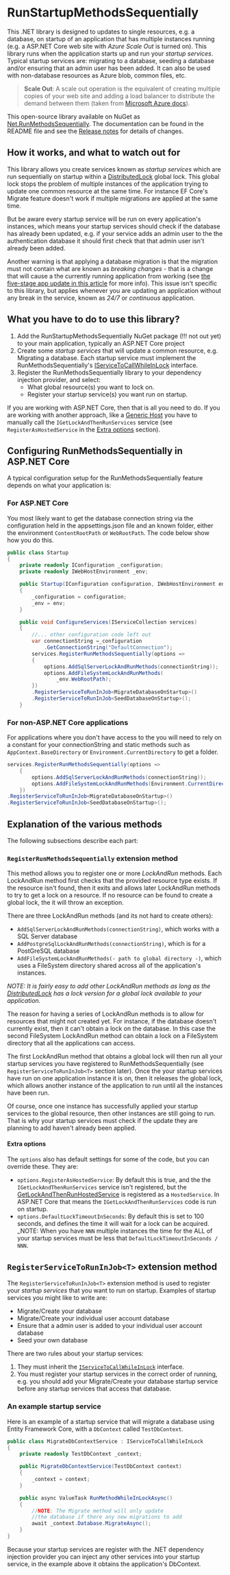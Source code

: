 # RunStartupMethodsSequentially

This .NET library is designed to updates to single resources, e.g. a database, on startup of an application that has multiple instances running (e.g. a ASP.NET Core web site with _Azure Scale Out_ is turned on). This library runs when the application starts up and run your _startup services_. Typical startup services are: migrating to a database, seeding a database and/or ensuring that an admin user has been added. It can also be used with non-database resources as Azure blob, common files, etc.

> **Scale Out**: A scale out operation is the equivalent of creating multiple copies of your web site and adding a load balancer to distribute the demand  between them (taken from [Microsoft Azure docs](https://azure.microsoft.com/en-gb/blog/scaling-up-and-scaling-out-in-windows-azure-web-sites/)).

This open-source library available on NuGet as [Net.RunMethodsSequentially](https://www.nuget.org/packages/Net.RunMethodsSequentially). The documentation can be found in the README file and see the [Release notes](https://github.com/JonPSmith/RunStartupMethodsSequentially/blob/main/ReleaseNotes.md) for details of changes.

## How it works, and what to watch out for

This library allows you create services known as _startup services_ which are run sequentially on startup within a [DistributedLock](https://github.com/madelson/DistributedLock) global lock. This global lock stops the problem of multiple instances of the application trying to update one common resource at the same time. For instance  EF Core's Migrate feature doesn't work if multiple migrations are applied at the same time.

But be aware every startup service will be run on every application's instances, which means your startup services should check if the database has already been updated, e.g. if your service adds an admin user to the the authentication database it should first check that that admin user isn't already been added.

Another warning is that applying a database migration is that the migration must not contain what are known as _breaking changes_ - that is a change that will cause a the currently running application from working (see [the five-stage app update in this article](https://www.thereformedprogrammer.net/handling-entity-framework-core-database-migrations-in-production-part-2/) for more info). This issue isn't specific to this library, but applies whenever you are updating an application without any break in the service, known as _24/7_ or _continuous_ application.

## What you have to do to use this library?

1. Add the RunStartupMethodsSequentially NuGet package (!!! not out yet) to your main application, typically an ASP.NET Core project
2. Create some _startup services_ that will update a common resource, e.g. Migrating a database. Each startup service must implement the RunMethodsSequentially's [IServiceToCallWhileInLock](https://github.com/JonPSmith/RunStartupMethodsSequentially/blob/main/RunMethodsSequentially/IServiceToCallWhileInLock.cs) interface.
3. Register the RunMethodsSequentially library to your dependency injection provider, and select:
   - What global resource(s) you want to lock on.
   - Register your startup service(s) you want run on startup.

If you are working with ASP.NET Core, then that is all you need to do. If you are working with another approach, like a [Generic Host](https://docs.microsoft.com/en-us/aspnet/core/fundamentals/host/generic-host) you have to manually call the `IGetLockAndThenRunServices` service (see `RegisterAsHostedService` in the [Extra options](https://github.com/JonPSmith/RunStartupMethodsSequentially#extra-options) section).

## Configuring RunMethodsSequentially in ASP.NET Core

A typical configuration setup for the RunMethodsSequentially feature depends on what your application is:

### For ASP.NET Core

You most likely want to get the database connection string via the configuration held in the appsettings.json file and an known folder, either the environment `ContentRootPath` or `WebRootPath`. The code below show how you do this.

```c#
public class Startup
{
    private readonly IConfiguration _configuration;
    private readonly IWebHostEnvironment _env;

    public Startup(IConfiguration configuration, IWebHostEnvironment env)
    {
        _configuration = configuration;
        _env = env;
    }

    public void ConfigureServices(IServiceCollection services)
    {
        //... other configuration code left out
        var connectionString =_configuration
            .GetConnectionString("DefaultConnection");
        services.RegisterRunMethodsSequentially(options =>
        {
            options.AddSqlServerLockAndRunMethods(connectionString));
            options.AddFileSystemLockAndRunMethods(
                _env.WebRootPath);
        })
        .RegisterServiceToRunInJob<MigrateDatabaseOnStartup>()
        .RegisterServiceToRunInJob<SeedDatabaseOnStartup>();
    }
```

### For non-ASP.NET Core applications

For applications where you don't have access to the  you will need to rely on a constant for your connectionString and static methods such as `AppContext.BaseDirectory` or `Environment.CurrentDirectory` to get a folder.

```c#
services.RegisterRunMethodsSequentially(options =>
    {
        options.AddSqlServerLockAndRunMethods(connectionString));
        options.AddFileSystemLockAndRunMethods(Environment.CurrentDirectory);
    })
.RegisterServiceToRunInJob<MigrateDatabaseOnStartup>()
.RegisterServiceToRunInJob<SeedDatabaseOnStartup>();
```

## Explanation of the various methods

The following subsections describe each part:

### `RegisterRunMethodsSequentially` extension method

This method allows you to register one or more _LockAndRun_ methods. Each LockAndRun method first checks that the provided resource type exists. If the resource isn't found, then it exits and allows later LockAndRun methods to try to get a lock on a resource. If no resource can be found to create a global lock, the it will throw an exception.

There are three LockAndRun methods (and its not hard to create others):

- `AddSqlServerLockAndRunMethods(connectionString)`, which works with a SQL Server database
- `AddPostgreSqlLockAndRunMethods(connectionString)`, which is for a PostGreSQL database
- `AddFileSystemLockAndRunMethods(- path to global directory -)`, which uses a FileSystem directory shared across all of the application's instances.

_NOTE: It is fairly easy to add other LockAndRun methods as long as the [DistributedLock](https://github.com/madelson/DistributedLock) has a lock version for a global lock available to your application._

The reason for having a series of LockAndRun methods is to allow for resources that might not created yet. For instance, if the database doesn't currently exist, then it can't obtain a lock on the database. In this case the second FileSystem LockAndRun method can obtain a lock on a FileSystem directory that all the applications can access. 

The first LockAndRun method that obtains a global lock will then run all your startup services you have registered to RunMethodsSequentially (see `RegisterServiceToRunInJob<T>` section later). Once the your startup services have run on one application instance it is on, then it releases the global lock, which allows another instance of the application to run until all the instances have been run.

Of course, once one instance has successfully applied your startup services to the global resource, then other instances are still going to run. That is why your startup services must check if the update they are planning to add haven't already been applied.

#### Extra options

The `options` also has default settings for some of the code, but you can override these. They are:

- `options.RegisterAsHostedService`: By default this is true, and the the `IGetLockAndThenRunServices` service isn't registered, but the [GetLockAndThenRunHostedService](https://github.com/JonPSmith/RunStartupMethodsSequentially/blob/main/RunMethodsSequentially/LockAndRunCode/GetLockAndThenRunHostedService.cs) is registered as a `HostedService`. In ASP.NET Core that means the `IGetLockAndThenRunServices` code is run on startup.
- `options.DefaultLockTimeoutInSeconds`: By default this is set to 100 seconds, and defines the time it will wait for a lock can be acquired. _NOTE: When you have `NNN` multiple instances the time for the ALL of your startup services must be less that `DefaultLockTimeoutInSeconds / NNN`.

## `RegisterServiceToRunInJob<T>` extension method

The `RegisterServiceToRunInJob<T>` extension method is used to register your _startup services_ that you want to run on startup. Examples of startup services you might like to write are:

- Migrate/Create your database
- Migrate/Create your individual user account database
- Ensure that a admin user is added to your individual user account database
- Seed your own database

There are two rules about your startup services:

1. They must inherit the [`IServiceToCallWhileInLock`](https://github.com/JonPSmith/RunStartupMethodsSequentially/blob/main/RunMethodsSequentially/IServiceToCallWhileInLock.cs) interface.
2. You must register your startup services in the correct order of running, e.g. you should add your Migrate/Create your database startup service before any startup services that access that database.

### An example startup service

Here is an example of a startup service that will migrate a database using Entity Framework Core, with a `DbContext` called `TestDbContext`.

```c#
public class MigrateDbContextService : IServiceToCallWhileInLock
{
    private readonly TestDbContext _context;

    public MigrateDbContextService(TestDbContext context)
    {
        _context = context;
    }

    public async ValueTask RunMethodWhileInLockAsync()
    {
        //NOTE: The Migrate method will only update 
        //the database if there any new migrations to add
        await _context.Database.MigrateAsync();
    }
}
```

Because your startup services are register with the .NET dependency injection provider you can inject any other services into your startup service, in the example above it obtains the application's DbContext.
